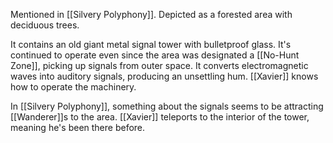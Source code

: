 Mentioned in [[Silvery Polyphony]].
Depicted as a forested area with deciduous trees.

It contains an old giant metal signal tower with bulletproof glass. It's continued to operate even since the area was designated a [[No-Hunt Zone]], picking up signals from outer space. It converts electromagnetic waves into auditory signals, producing an unsettling hum. [[Xavier]] knows how to operate the machinery.

In [[Silvery Polyphony]], something about the signals seems to be attracting [[Wanderer]]s to the area. [[Xavier]] teleports to the interior of the tower, meaning he's been there before.